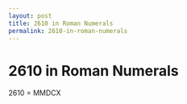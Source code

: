 ```yaml
---
layout: post
title: 2610 in Roman Numerals
permalink: 2610-in-roman-numerals
---
```


# 2610 in Roman Numerals

2610 = MMDCX
